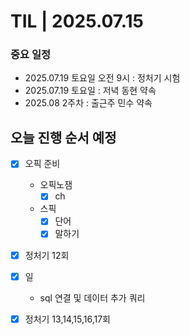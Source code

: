 # TIL | 2025.07.15

### 중요 일정

-   2025.07.19 토요일 오전 9시 : 정처기 시험
-   2025.07.19 토요일 : 저녁 동현 약속
-   2025.08 2주차 : 출근주 민수 약속

## 오늘 진행 순서 예정

-   [x] 오픽 준비

    -   오픽노잼
        -   [x] ch
    -   스픽
        -   [x] 단어
        -   [x] 말하기

-   [x] 정처기 12회
-   [x] 일
    -   sql 연결 및 데이터 추가 쿼리
-   [x] 정처기 13,14,15,16,17회
